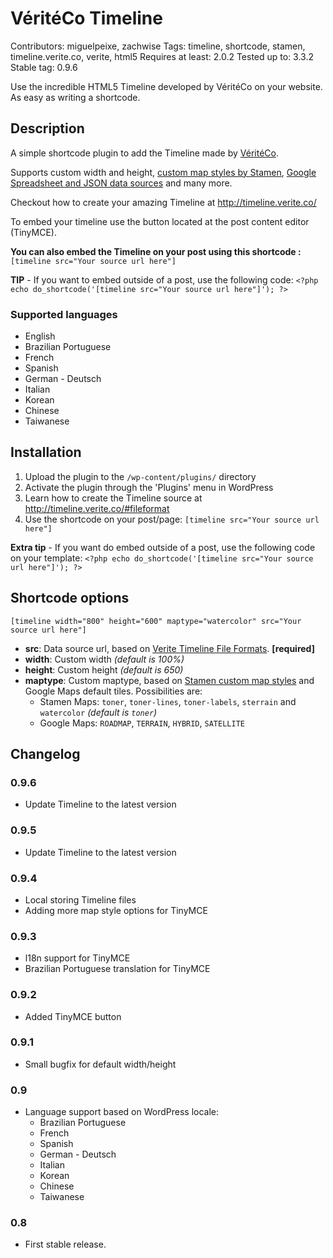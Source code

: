 VéritéCo Timeline
===============

Contributors: miguelpeixe, zachwise
Tags: timeline, shortcode, stamen, timeline.verite.co, verite, html5
Requires at least: 2.0.2
Tested up to: 3.3.2
Stable tag: 0.9.6

Use the incredible HTML5 Timeline developed by VéritéCo on your website. As easy as writing a shortcode.

Description
-----------

A simple shortcode plugin to add the Timeline made by [VéritéCo](http://verite.co/).

Supports custom width and height, [custom map styles by Stamen](http://maps.stamen.com/#content "Check the website for all the possible styles"), [Google Spreadsheet and JSON data sources](http://timeline.verite.co/#fileformat "Learn how to create your data source") and many more.

Checkout how to create your amazing Timeline at http://timeline.verite.co/

To embed your timeline use the button located at the post content editor (TinyMCE).

**You can also embed the Timeline on your post using this shortcode :**
`[timeline src="Your source url here"]`

**TIP** - If you want to embed outside of a post, use the following code:
`<?php echo do_shortcode('[timeline src="Your source url here"]'); ?>`

### Supported languages ###

*	English
*	Brazilian Portuguese
*	French
*	Spanish
*	German - Deutsch
*	Italian
*	Korean
*	Chinese
*	Taiwanese

Installation
------------

1. Upload the plugin to the `/wp-content/plugins/` directory
1. Activate the plugin through the 'Plugins' menu in WordPress
1. Learn how to create the Timeline source at http://timeline.verite.co/#fileformat
1. Use the shortcode on your post/page: `[timeline src="Your source url here"]`

**Extra tip** - If you want do embed outside of a post, use the following code on your template:
`<?php echo do_shortcode('[timeline src="Your source url here"]'); ?>`


Shortcode options
-----------------

`[timeline width="800" height="600" maptype="watercolor" src="Your source url here"]`

* **src**: Data source url, based on [Verite Timeline File Formats](http://timeline.verite.co/#fileformat "Learn how to create your data source"). **[required]**
* **width**: Custom width *(default is 100%)*
* **height**: Custom height *(default is 650)*
* **maptype**: Custom maptype, based on [Stamen custom map styles](http://maps.stamen.com/#content "Check his website for all the styles") and Google Maps default tiles. Possibilities are:
  * Stamen Maps: `toner`, `toner-lines`, `toner-labels`, `sterrain` and `watercolor` *(default is `toner`)*
  * Google Maps: `ROADMAP`, `TERRAIN`, `HYBRID`, `SATELLITE`


Changelog
---------

### 0.9.6 ###
* Update Timeline to the latest version

### 0.9.5 ###
* Update Timeline to the latest version

### 0.9.4 ###
* Local storing Timeline files
* Adding more map style options for TinyMCE

### 0.9.3 ###
* l18n support for TinyMCE
* Brazilian Portuguese translation for TinyMCE

### 0.9.2 ###
* Added TinyMCE button

### 0.9.1 ###
* Small bugfix for default width/height

### 0.9 ###
* Language support based on WordPress locale:
  * Brazilian Portuguese
  * French
  * Spanish
  * German - Deutsch
  * Italian
  * Korean
  * Chinese
  * Taiwanese

### 0.8 ###
* First stable release.
